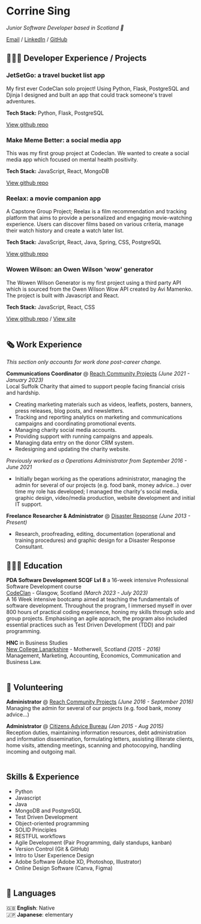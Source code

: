 # Corrine Sing

_Junior Software Developer based in Scotland 🏴󠁧󠁢󠁳󠁣󠁴󠁿_ <br>

[Email](mailto:corrine.sing@gmail.com) / [LinkedIn](https://www.linkedin.com/in/corrine-sing-a27735b2/) / [GitHub](https://github.com/corrine2212/)

## 👩🏼‍💻 Developer Experience / Projects

### JetSetGo: a travel bucket list app    
My first ever CodeClan solo project! Using Python, Flask, PostgreSQL and Djinja I designed and built an app that could track someone's travel adventures.

**Tech Stack:** Python, Flask, PostgreSQL  

[View github repo](https://github.com/Corrine2212/project_01_travel_bucket_list)


### Make Meme Better: a social media app   
This was my first group project at Codeclan. We wanted to create a social media app which focused on mental health positivity.   

**Tech Stack:** JavaScript, React, MongoDB  

[View github repo](https://github.com/ewangomolka/Group_Project_Make_Meme_Better)


### Reelax: a movie companion app  
A Capstone Group Project; Reelax is a film recommendation and tracking platform that aims to provide a personalized and engaging movie-watching experience. Users can discover films based on various criteria, manage their watch history and create a watch later list.  

**Tech Stack:** JavaScript, React, Java, Spring, CSS, PostgreSQL  

[View github repo](https://github.com/Corrine2212/Capstone_Project_Reelax)

### Wowen Wilson: an Owen Wilson 'wow' generator    
The Wowen Wilson Generator is my first project using a third party API which is sourced from the Owen Wilson Wow API created by Avi Mamenko. The project is built with Javascript and React.  

**Tech Stack:** JavaScript, React, CSS  

[View github repo](https://github.com/Corrine2212/Wowen_Wilson_Generator) /
[View site](https://corrine2212.github.io/Wowen_Wilson_Generator/)
  <br><br>

## 🗞 Work Experience

_This section only accounts for work done post-career change._    

**Communications Coordinator** @ [Reach Community Projects](https://www.reachhaverhill.org.uk/) _(June 2021 - January 2023)_ <br>
Local Suffolk Charity that aimed to support people facing financial crisis and hardship.
  - Creating marketing materials such as videos, leaflets, posters, banners, press releases, blog posts, and newsletters. 
  - Tracking and reporting analytics on marketing and communications campaigns and coordinating promotional events.
  - Managing charity social media accounts.
  - Providing support with running campaigns and appeals.
  - Managing data entry on the donor CRM system.
  - Redesigning and updating the charity website.

_Previously worked as a Operations Administrator from September 2016 - June 2021_ <br>
  - Initially began working as the operations administrator, managing the admin for several of our projects (e.g. food bank, money advice...) over time my role has developed; I managed the charity's social media, graphic design, video/media production, website development and initial IT support.

**Freelance Researcher & Administrator** @ [Disaster Response](#) _(June 2013 - Present)_ <br>
  - Research, proofreading, editing, documentation (operational and training procedures) and graphic design for a Disaster Response Consultant.

## 👩🏼‍🎓 Education    

**PDA Software Development SCQF Lvl 8** a 16-week intensive Professional Software Development course<br>
[CodeClan](https://www.codeclan.co.uk) - Glasgow, Scotland _(March 2023 - July 2023)_ <br>
A 16 Week intensive bootcamp aimed at teaching the fundamentals of software development. Throughout the program, I immersed myself in over 800 hours of practical coding experience, honing my skills through solo and group projects. Emphasising an agile apprach, the program also included essential practices such as Test Driven Development (TDD) and pair programming.

**HNC** in Business Studies<br>
[New College Lanarkshire](https://www.nclanarkshire.ac.uk/) - Motherwell, Scotland _(2015 - 2016)_<br>
Management, Marketing, Accounting, Economics, Communication and Business Law.
  <br><br>

## 📌 Volunteering    

**Administrator** @ [Reach Community Projects](https://www.writethedocs.org/conf/) _(June 2016 - September 2016)_<br>
Managing the admin for several of our projects (e.g. food bank, money advice...)

**Administrator** @ [Citizens Advice Bureau](https://www.citizensadvice.org.uk/scotland/) _(Jan 2015 - Aug 2015)_ <br>
Reception duties, maintaining information resources, debt administration and information dissemination, formulating letters, assisting illiterate clients, home visits, attending meetings, scanning and photocopying, handling incoming and outgoing mail.
  <br><br>

## Skills & Experience
- Python
- Javascript
- Java
- MongoDB and PostgreSQL   
- Test Driven Development
- Object-oriented programming
- SOLID Principles
- RESTFUL workflows
- Agile Development (Pair Programming, daily standups, kanban)
- Version Control (Git & GitHub)
- Intro to User Experience Design
- Adobe Software (Adobe XD, Photoshop, Illustrator)
- Online Design Software (Canva, Figma)
<br><br>
## 💬 Languages

🇬🇧 **English**: Native <br>
🇯🇵 **Japanese**: elementary
<br><br>
